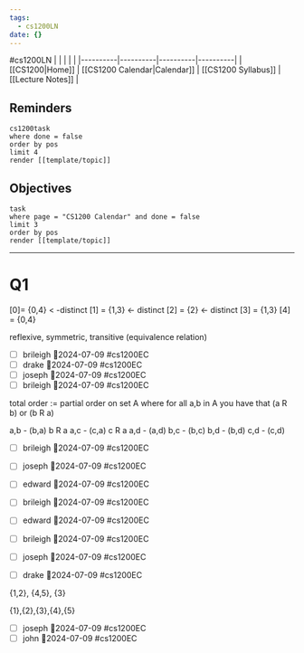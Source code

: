 ```yaml
---
tags:
  - cs1200LN
date: {}
---
```

#cs1200LN
|  |  |  |  |
|----------|----------|----------|----------|
| [[CS1200|Home]] | [[CS1200 Calendar|Calendar]] | [[CS1200 Syllabus]] | [[Lecture Notes]] |


## Reminders

```query
cs1200task
where done = false
order by pos
limit 4
render [[template/topic]]
```

## Objectives

```query
task
where page = "CS1200 Calendar" and done = false
limit 3
order by pos
render [[template/topic]]
```
---


# Q1

[0]= {0,4} < -distinct
[1] = {1,3} <- distinct
[2] = {2} <- distinct
[3] = {1,3}
[4] = {0,4}

reflexive, symmetric, transitive (equivalence relation)

* [ ] brileigh  📅2024-07-09 #cs1200EC
* [ ] drake  📅2024-07-09 #cs1200EC
* [ ] joseph  📅2024-07-09 #cs1200EC
* [ ] brileigh  📅2024-07-09 #cs1200EC

total order := partial order on set A where for all a,b in A you have that (a R b) or (b R a)

a,b - (b,a) b R a
a,c - (c,a) c R a
a,d - (a,d)
b,c - (b,c)
b,d - (b,d)
c,d - (c,d)

* [ ] brileigh  📅2024-07-09 #cs1200EC

* [ ] joseph  📅2024-07-09 #cs1200EC

* [ ] edward  📅2024-07-09 #cs1200EC

* [ ] brileigh  📅2024-07-09 #cs1200EC


* [ ] edward  📅2024-07-09 #cs1200EC


* [ ] brileigh  📅2024-07-09 #cs1200EC

* [ ] joseph  📅2024-07-09 #cs1200EC

* [ ] drake  📅2024-07-09 #cs1200EC


{1,2}, {4,5}, {3}

{1},{2},{3},{4},{5}

* [ ] joseph  📅2024-07-09 #cs1200EC
* [ ] john  📅2024-07-09 #cs1200EC